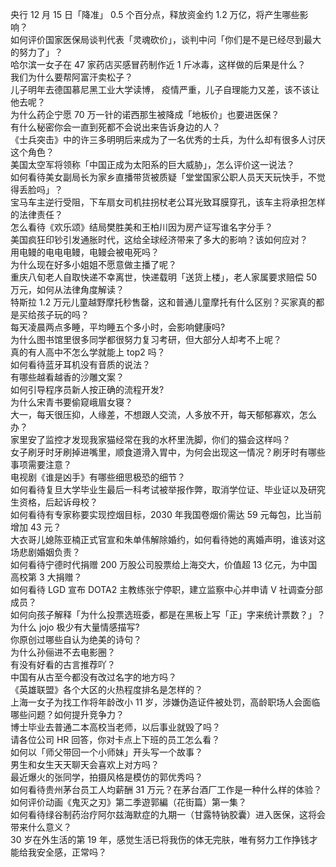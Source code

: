 央行 12 月 15 日「降准」 0.5 个百分点，释放资金约 1.2 万亿，将产生哪些影响？  
如何评价国家医保局谈判代表「灵魂砍价」，谈判中问「你们是不是已经尽到最大的努力了」？  
哈尔滨一女子在 47 家药店买感冒药制作近 1 斤冰毒，这样做的后果是什么？  
我们为什么要帮阿富汗卖松子？  
儿子明年去德国慕尼黑工业大学读博， 疫情严重，儿子自理能力又差，该不该让他去呢？  
为什么药企宁愿 70 万一针的诺西那生被降成「地板价」也要进医保？  
有什么秘密你会一直到死都不会说出来告诉身边的人？  
《士兵突击》中的许三多明明后来成为了一名优秀的士兵，为什么却有很多人讨厌这个角色？  
美国太空军将领称「中国正成为太阳系的巨大威胁」，怎么评价这一说法？  
如何看待美女副局长为家乡直播带货被质疑「堂堂国家公职人员天天玩快手，不觉得丢脸吗」？  
宝马车主逆行受阻，下车扇女司机拄拐杖老公耳光致耳膜穿孔，该车主将承担怎样的法律责任？  
怎么看待《欢乐颂》结局樊胜美和王柏川因为房产证写谁名字分手？  
美国疯狂印钞引发通胀时代，这给全球经济带来了多大的影响？该如何应对？  
用电鳗的电电电鳗，电鳗会被电死吗？  
为什么现在好多小姐姐不愿意做主播了呢？  
重庆八旬老人自取快递不幸离世，快递载明「送货上楼」，老人家属要求赔偿 50 万元，如何从法律角度解读？  
特斯拉 1.2 万元儿童越野摩托秒售罄，这和普通儿童摩托有什么区别？买家真的都是买给孩子玩的吗？  
每天凌晨两点多睡，平均睡五个多小时，会影响健康吗?  
为什么图书馆里很多同学都很努力复习考研，但大部分人却考不上呢？  
真的有人高中不怎么学就能上 top2 吗？  
如何看待蓝牙耳机没有音质的说法？  
有哪些越看越香的沙雕文案？  
如何引导程序员新人按正确的流程开发?  
为什么宋青书要偷窥峨眉女寝？  
大一，每天很压抑，人缘差，不想跟人交流，人多放不开，每天郁郁寡欢，怎么办？  
家里安了监控才发现我家猫经常在我的水杯里洗脚，你们的猫会这样吗？  
女子刷牙时牙刷掉进嘴里，顺食道滑入胃中，为何会出现这一情况？刷牙时有哪些事项需要注意？  
电视剧《谁是凶手》有哪些细思极恐的细节？  
如何看待复旦大学毕业生最后一科考试被举报作弊，取消学位证、毕业证以及研究生资格，后起诉母校？  
如何看待有专家称要实现控烟目标，2030 年我国卷烟价需达 59 元每包，比当前增加 43 元？  
大衣哥儿媳陈亚楠正式官宣和朱单伟解除婚约，如何看待她的离婚声明，谁该对这场悲剧婚姻负责？  
如何看待宁德时代捐赠 200 万股公司股票给上海交大，价值超 13 亿元，为中国高校第 3 大捐赠？  
如何看待 LGD 宣布 DOTA2 主教练张宁停职，建立监察中心并申请 V 社调查分部成员？  
如何向孩子解释「为什么投票选班委，都是在黑板上写「正」字来统计票数？」？  
为什么 jojo 极少有大量情感描写?  
你原创过哪些自认为绝美的诗句？  
为什么孙俪进不去电影圈？  
有没有好看的古言推荐吖？  
中国有从古至今都没有改过名字的地方吗？  
《英雄联盟》各个大区的火热程度排名是怎样的？  
上海一女子为找工作将年龄改小 11 岁，涉嫌伪造证件被处罚，高龄职场人会面临哪些问题？如何提升竞争力？  
博士毕业去普通二本高校当老师，以后事业就毁了吗？  
请各位公司 HR 回答，你对卡点上下班的员工怎么看？  
如何以「师父带回一个小师妹」开头写一个故事？  
男生和女生天天聊天会喜欢上对方吗？  
最近爆火的张同学，拍摄风格是模仿的郭优秀吗？  
如何看待贵州茅台员工人均薪酬 31 万元？在茅台酒厂工作是一种什么样的体验？  
如何评价动画《鬼灭之刃》第二季遊郭編（花街篇）第一集？  
如何看待绿谷制药治疗阿尔兹海默症的九期一（甘露特钠胶囊）进入医保，这将会带来什么意义？  
30 岁在外生活的第 19 年，感觉生活已将我伤的体无完肤，唯有努力工作挣钱才能给我安全感，正常吗？  
